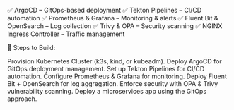✅ ArgoCD – GitOps-based deployment
✅ Tekton Pipelines – CI/CD automation
✅ Prometheus & Grafana – Monitoring & alerts
✅ Fluent Bit & OpenSearch – Log collection
✅ Trivy & OPA – Security scanning
✅ NGINX Ingress Controller – Traffic management

🔹 Steps to Build:

Provision Kubernetes Cluster (k3s, kind, or kubeadm).
Deploy ArgoCD for GitOps deployment management.
Set up Tekton Pipelines for CI/CD automation.
Configure Prometheus & Grafana for monitoring.
Deploy Fluent Bit + OpenSearch for log aggregation.
Enforce security with OPA & Trivy vulnerability scanning.
Deploy a microservices app using the GitOps approach.
